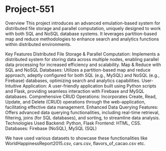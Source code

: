 # Project-551
Overview
This project introduces an advanced emulation-based system for distributed file storage and parallel computation, uniquely designed to work with both SQL and NoSQL database systems. 
It leverages partition-based map and reduce methodologies to enhance search and analytics functions within distributed environments.

Key Features
Distributed File Storage & Parallel Computation: Implements a distributed system for storing data across multiple nodes, enabling parallel data processing for increased efficiency and scalability.
Map & Reduce with SQL and NoSQL Databases: Utilizes a partition-based map and reduce approach, adeptly configured for both SQL (e.g., MySQL) and NoSQL (e.g., Firebase) databases, optimizing search and analytics capabilities.
User-Intuitive Application: A user-friendly application built using Python scripts and Flask, providing seamless interaction with Firebase and MySQL databases.
Comprehensive CRUD Operations: Incorporates Create, Read, Update, and Delete (CRUD) operations through the web-application, facilitating effective data management.
Enhanced Data Querying Features: Offers advanced data querying functionalities, including real-time retrieval, filtering, joins (for SQL databases), and sorting, to streamline data analysis.
Technologies Used
Backend: Python, Flask
Frontend: HTML, CSS.
Databases: Firebase (NoSQL), MySQL (SQL)

We have used various datasets to showcase these functionalities like WorldHappinessReport2015.csv, cars.csv, flavors_of_cacao.csv etc.
